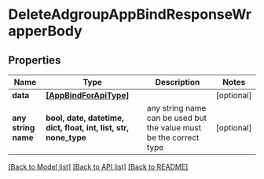 # DeleteAdgroupAppBindResponseWrapperBody


## Properties
Name | Type | Description | Notes
------------ | ------------- | ------------- | -------------
**data** | [**[AppBindForApiType]**](AppBindForApiType.md) |  | [optional] 
**any string name** | **bool, date, datetime, dict, float, int, list, str, none_type** | any string name can be used but the value must be the correct type | [optional]

[[Back to Model list]](../README.md#documentation-for-models) [[Back to API list]](../README.md#documentation-for-api-endpoints) [[Back to README]](../README.md)


